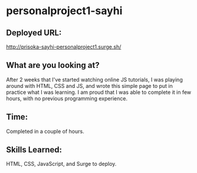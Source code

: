 # personalproject1-sayhi

## Deployed URL: 
http://prisoka-sayhi-personalproject1.surge.sh/

## What are you looking at? 

After 2 weeks that I've started watching online JS tutorials, I was playing around with HTML, CSS and JS, and wrote this simple page to put in practice what I was learning. I am proud that I was able to complete it in few hours, with no previous programming experience.

## Time:
Completed in a couple of hours. 

## Skills Learned: 
HTML, CSS, JavaScript, and Surge to deploy.
